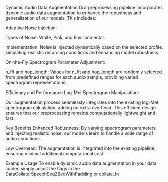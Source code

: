 Dynamic Audio Data Augmentation
Our preprocessing pipeline incorporates dynamic audio data augmentation to enhance the robustness and generalization of our models. This includes:

Adaptive Noise Injection:

Types of Noise: White, Pink, and Environmental.

Implementation: Noise is injected dynamically based on the selected profile, simulating realistic recording conditions and enhancing model robustness.

On-the-Fly Spectrogram Parameter Adjustment:

n_fft and hop_length: Values for n_fft and hop_length are randomly selected from predefined ranges for each audio sample, providing varied spectrogram representations.

Efficiency and Performance
Log-Mel Spectrogram Manipulation:

Our augmentation process seamlessly integrates into the existing log-Mel spectrogram calculation, adding no extra overhead. This efficient design ensures that our preprocessing remains computationally lightweight and fast.

Key Benefits
Enhanced Robustness: By varying spectrogram parameters and injecting realistic noise, our models learn to handle a wide range of audio conditions.

Low Overhead: The augmentation is integrated into the existing pipeline, ensuring minimal additional computational cost.

Example Usage
To enable dynamic audio data augmentation in your data loader, simply adjust the flags in the DataCollatorSpeechSeq2SeqWithPadding or collate_fn
